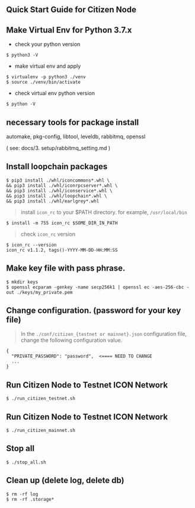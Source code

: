 ## Quick Start Guide for Citizen Node

## Make Virtual Env for Python 3.7.x
 * check your python version
 ```
 $ python3 -V
 ```
 * make virtual env and apply
 ```
 $ virtualenv -p python3 ./venv
 $ source ./venv/bin/activate
 ```
 * check virtual env python version
 ```
 $ python -V
 ```

## necessary tools for package install
automake, pkg-config, libtool, leveldb, rabbitmq, openssl

( see: docs/3. setup/rabbitmq_setting.md )

## Install loopchain packages
```
$ pip3 install ./whl/iconcommons*.whl \
&& pip3 install ./whl/iconrpcserver*.whl \
&& pip3 install ./whl/iconservice*.whl \
&& pip3 install ./whl/loopchain*.whl \
&& pip3 install ./whl/earlgrey*.whl
```

> install `icon_rc` to your $PATH directory. for example, `/usr/local/bin`
```
$ install -m 755 icon_rc $SOME_DIR_IN_PATH
```

> check `icon_rc` version
```
$ icon_rc --version
icon_rc v1.1.2, tags()-YYYY-MM-DD-HH:MM:SS
```

## Make key file with pass phrase.
```
$ mkdir keys
$ openssl ecparam -genkey -name secp256k1 | openssl ec -aes-256-cbc -out ./keys/my_private.pem
```

## Change configuration. (password for your key file)
> In the ```./conf/citizen_{testnet or mainnet}.json``` configuration file, change the following configuration value.

```
{
  "PRIVATE_PASSWORD": "password",  <==== NEED TO CHANGE
  ...
}
```

## Run Citizen Node to Testnet ICON Network
```
$ ./run_citizen_testnet.sh
```

## Run Citizen Node to Testnet ICON Network
```
$ ./run_citizen_mainnet.sh
```

## Stop all
```
$ ./stop_all.sh
```

## Clean up (delete log, delete db)
```
$ rm -rf log
$ rm -rf .storage*
```
